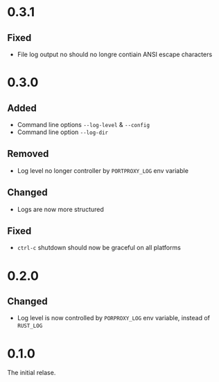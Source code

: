 # 0.3.1

## Fixed

- File log output no should no longre contiain ANSI escape characters

# 0.3.0

## Added

- Command line options `--log-level` & `--config`
- Command line option `--log-dir`

## Removed

- Log level no longer controller by `PORTPROXY_LOG` env variable

## Changed

- Logs are now more structured

## Fixed

- `ctrl-c` shutdown should now be graceful on all platforms

# 0.2.0

## Changed

- Log level is now controlled by `PORPROXY_LOG` env variable, instead of `RUST_LOG`

# 0.1.0

The initial relase.
